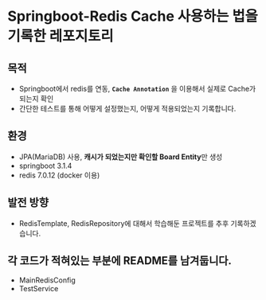 # Springboot-Redis Cache 사용하는 법을 기록한 레포지토리

## 목적

- Springboot에서 redis를 연동, **`Cache Annotation`** 을 이용해서 실제로 Cache가 되는지 확인
- 간단한 테스트를 통해 어떻게 설정했는지, 어떻게 적용되었는지 기록합니다.

## 환경
- JPA(MariaDB) 사용, **캐시가 되었는지만 확인할 Board Entity**만 생성
- springboot 3.1.4
- redis 7.0.12 (docker 이용)

## 발전 방향
- RedisTemplate, RedisRepository에 대해서 학습해둔 프로젝트를 추후 기록하겠습니다.

## 각 코드가 적혀있는 부분에 README를 남겨둡니다.
- MainRedisConfig
- TestService
